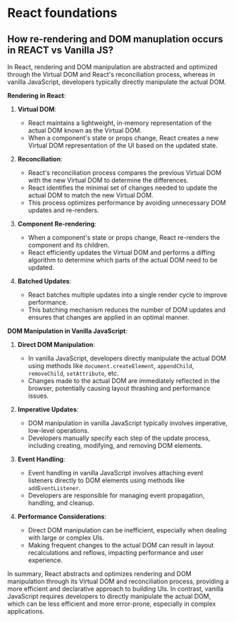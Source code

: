 # React foundations

## How re-rendering and DOM manuplation occurs in REACT vs Vanilla JS?
In React, rendering and DOM manipulation are abstracted and optimized through the Virtual DOM and React's reconciliation process, whereas in vanilla JavaScript, developers typically directly manipulate the actual DOM.

**Rendering in React**:

1. **Virtual DOM**:
   - React maintains a lightweight, in-memory representation of the actual DOM known as the Virtual DOM.
   - When a component's state or props change, React creates a new Virtual DOM representation of the UI based on the updated state.

2. **Reconciliation**:
   - React's reconciliation process compares the previous Virtual DOM with the new Virtual DOM to determine the differences.
   - React identifies the minimal set of changes needed to update the actual DOM to match the new Virtual DOM.
   - This process optimizes performance by avoiding unnecessary DOM updates and re-renders.

3. **Component Re-rendering**:
   - When a component's state or props change, React re-renders the component and its children.
   - React efficiently updates the Virtual DOM and performs a diffing algorithm to determine which parts of the actual DOM need to be updated.

4. **Batched Updates**:
   - React batches multiple updates into a single render cycle to improve performance.
   - This batching mechanism reduces the number of DOM updates and ensures that changes are applied in an optimal manner.

**DOM Manipulation in Vanilla JavaScript**:

1. **Direct DOM Manipulation**:
   - In vanilla JavaScript, developers directly manipulate the actual DOM using methods like `document.createElement`, `appendChild`, `removeChild`, `setAttribute`, etc.
   - Changes made to the actual DOM are immediately reflected in the browser, potentially causing layout thrashing and performance issues.

2. **Imperative Updates**:
   - DOM manipulation in vanilla JavaScript typically involves imperative, low-level operations.
   - Developers manually specify each step of the update process, including creating, modifying, and removing DOM elements.

3. **Event Handling**:
   - Event handling in vanilla JavaScript involves attaching event listeners directly to DOM elements using methods like `addEventListener`.
   - Developers are responsible for managing event propagation, handling, and cleanup.

4. **Performance Considerations**:
   - Direct DOM manipulation can be inefficient, especially when dealing with large or complex UIs.
   - Making frequent changes to the actual DOM can result in layout recalculations and reflows, impacting performance and user experience.

In summary, React abstracts and optimizes rendering and DOM manipulation through its Virtual DOM and reconciliation process, providing a more efficient and declarative approach to building UIs. In contrast, vanilla JavaScript requires developers to directly manipulate the actual DOM, which can be less efficient and more error-prone, especially in complex applications.
